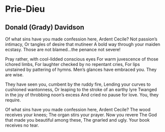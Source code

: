 # Prie-Dieu
## Donald (Grady) Davidson
Of what sins have you made confession here,
Ardent Cecile? Not passion’s intimacy,
Or tangles of desire that mutineer
A bold way through your maiden ecstasy.
Those are not blamed...the penance not severe!

Pray rather, with cool-lidded conscious eyes
For warm juvescence of those ichored limbs,
For laughter checked by no repentant cries,
For lips unstained by pattering of hymns.
Men’s glances have embraced you. They are wise.

They have seen you, cumbent by the ruddy fire,
Lending your curves to cushioned wantonness,
Or leaping to the stroke of an earthy lyre
Twanged in the joy of throbbing noon’s excess
And cried no pause for love. You, they require.

Of what sins have you made confession here,
Ardent Cecile? The wood receives your knees;
The organ stirs your prayer. Now you revere
The God that made you beautiful among these,
The gnarled and ugly. Your book receives no tear.